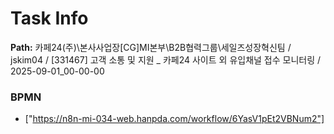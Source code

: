 # Task Info

**Path:** 카페24(주)\본사사업장\[CG]MI본부\B2B협력그룹\세일즈성장혁신팀 / jskim04 / [331467] 고객 소통 및 지원 _ 카페24 사이트 외 유입채널 접수 모니터링 / 2025-09-01_00-00-00

### BPMN
- ["https://n8n-mi-034-web.hanpda.com/workflow/6YasV1pEt2VBNum2"]

